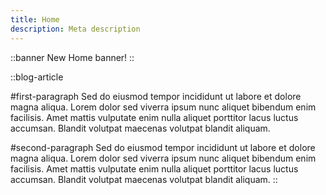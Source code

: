 ```yaml
---
title: Home
description: Meta description
---
```


::banner
New Home banner!
::

::blog-article

#first-paragraph
Sed do eiusmod tempor incididunt ut labore et dolore magna aliqua. Lorem dolor sed viverra ipsum nunc aliquet bibendum enim facilisis. Amet mattis vulputate enim nulla aliquet porttitor lacus luctus accumsan. Blandit volutpat maecenas volutpat blandit aliquam.

#second-paragraph
Sed do eiusmod tempor incididunt ut labore et dolore magna aliqua. Lorem dolor sed viverra ipsum nunc aliquet bibendum enim facilisis. Amet mattis vulputate enim nulla aliquet porttitor lacus luctus accumsan. Blandit volutpat maecenas volutpat blandit aliquam.
::